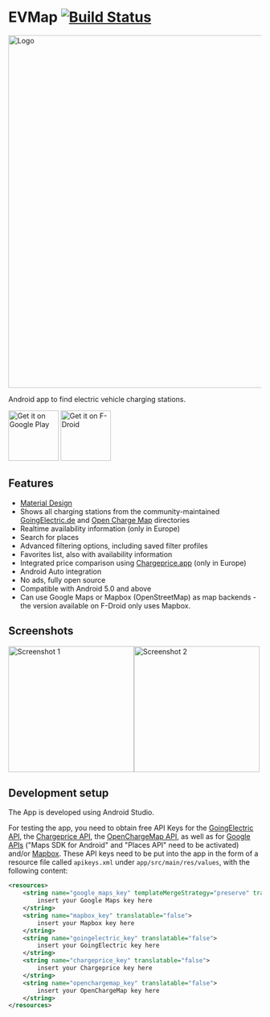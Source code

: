 EVMap [![Build Status](https://travis-ci.org/johan12345/EVMap.svg?branch=master)](https://travis-ci.org/johan12345/EVMap)
=====

<img src="https://raw.githubusercontent.com/johan12345/EVMap/master/_img/feature_graphic.svg" width=700 alt="Logo"/>

Android app to find electric vehicle charging stations.

<a href="https://play.google.com/store/apps/details?id=net.vonforst.evmap" target="_blank">
<img src="https://play.google.com/intl/en_us/badges/images/generic/en-play-badge.png" alt="Get it on Google Play" height="100"/></a>
<a href="https://f-droid.org/repository/browse/?fdid=net.vonforst.evmap" target="_blank">
<img src="https://f-droid.org/badge/get-it-on.png" alt="Get it on F-Droid" height="100"/></a>

Features
--------

- [Material Design](https://material.io/)
- Shows all charging stations from the community-maintained [GoingElectric.de](https://www.goingelectric.de/stromtankstellen/) and [Open Charge Map](https://openchargemap.org) directories
- Realtime availability information (only in Europe)
- Search for places
- Advanced filtering options, including saved filter profiles
- Favorites list, also with availability information
- Integrated price comparison using [Chargeprice.app](https://chargeprice.app) (only in Europe)
- Android Auto integration
- No ads, fully open source
- Compatible with Android 5.0 and above
- Can use Google Maps or Mapbox (OpenStreetMap) as map backends - the version available on F-Droid only uses Mapbox.

Screenshots
-----------

<img src="https://raw.githubusercontent.com/johan12345/EVMap/master/_img/screenshots/phone/01_main.png" width=250 alt="Screenshot 1"/><img src="https://raw.githubusercontent.com/johan12345/EVMap/master/_img/screenshots/phone/02_detail.png" width=250 alt="Screenshot 2"/>

Development setup
-----------------

The App is developed using Android Studio.

For testing the app, you need to obtain free API Keys for the 
[GoingElectric API](https://www.goingelectric.de/stromtankstellen/api/),
the [Chargeprice API](https://github.com/chargeprice/chargeprice-api-docs),
the [OpenChargeMap API](https://openchargemap.org/site/profile/appedit),
as well as for [Google APIs](https://console.developers.google.com/)
("Maps SDK for Android" and "Places API" need to be activated) and/or [Mapbox](https://www.mapbox.com/). These API keys need to be put into the
app in the form of a resource file called `apikeys.xml` under `app/src/main/res/values`, with the
following content:

```xml
<resources>
    <string name="google_maps_key" templateMergeStrategy="preserve" translatable="false">
        insert your Google Maps key here
    </string>
    <string name="mapbox_key" translatable="false">
        insert your Mapbox key here
    </string>
    <string name="goingelectric_key" translatable="false">
        insert your GoingElectric key here
    </string>
    <string name="chargeprice_key" translatable="false">
        insert your Chargeprice key here
    </string>
    <string name="openchargemap_key" translatable="false">
        insert your OpenChargeMap key here
    </string>
</resources>
```
